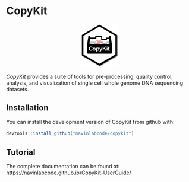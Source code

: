 
<!-- README.md is generated from README.Rmd. Please edit that file -->

# CopyKit

<!-- badges: start -->
<center>
<img src="images/copykit_hexsticker_v2.png" title="fig:" style="width:20.0%;height:20.0%" alt="CopyKit logo" />
</center>
<!-- badges: end -->

*CopyKit* provides a suite of tools for pre-processing, quality control,
analysis, and visualization of single cell whole genome DNA sequencing
datasets.

## Installation

You can install the development version of CopyKit from github with:

``` r
devtools::install_github("navinlabcode/copykit")
```

## Tutorial

The complete documentation can be found at:
<https://navinlabcode.github.io/CopyKit-UserGuide/>
